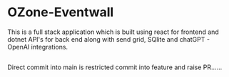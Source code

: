 # OZone-Eventwall
This is a full stack application which is built using react for frontend and dotnet API's for back end along with send grid, SQlite and chatGPT - OpenAI integrations.

##
Direct commit into main is restricted commit into feature and raise PR......
